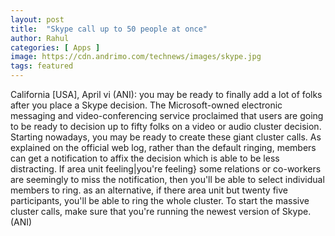 ```yaml
---
layout: post
title:  "Skype call up to 50 people at once"
author: Rahul
categories: [ Apps ]
image: https://cdn.andrimo.com/technews/images/skype.jpg
tags: featured
---
```


California [USA], April vi (ANI): you may be ready to finally add a lot of folks after you place a Skype decision. The Microsoft-owned electronic messaging and video-conferencing service proclaimed that users are going to be ready to decision up to fifty folks on a video or audio cluster decision.
Starting nowadays, you may be ready to create these giant cluster calls. As explained on the official web log, rather than the default ringing, members can get a notification to affix the decision which is able to be less distracting.
If area unit feeling|you're feeling} some relations or co-workers are seemingly to miss the notification, then you'll be able to select individual members to ring. as an alternative, if there area unit but twenty five participants, you'll be able to ring the whole cluster.
To start the massive cluster calls, make sure that you're running the newest version of Skype. (ANI)
